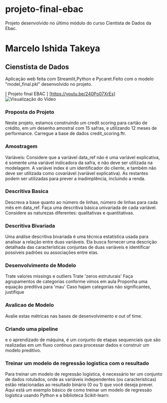 # projeto-final-ebac
Projeto desenvolvido no último módulo do curso Cientista de Dados da Ebac.

# Marcelo Ishida Takeya 
## Cienstista de Dados 


Aplicação web feita com Streamlit,Python e Pycaret.Feito com o modelo "model_final.pkl" desenvolvido no projeto.

[ Projeto final EBAC ]  [https://youtu.be/240Po07XrEs]
![Visualização do Vídeo](https://youtu.be/240Po07XrEs)


### Proposta do Projeto 
Neste projeto, estamos construindo um credit scoring para cartão de crédito, em um desenho amostral com 15 safras, e utilizando 12 meses de performance.
Carregue a base de dados credit_scoring.ftr.


###  Amostragem
Variáveis:
Considere que a variável data_ref não é uma variável explicativa, é somente uma variável indicadora da safra, e não deve ser utilizada na modelagem. A variávei index é um identificador do cliente, e também não deve ser utilizada como covariável (variável explicativa). As restantes podem ser utilizadas para prever a inadimplência, incluindo a renda.


### Descritiva Basica 
Descreva a base quanto ao número de linhas, número de linhas para cada mês em data_ref.
Faça uma descritiva básica univariada de cada variável. Considere as naturezas diferentes: qualitativas e quantitativas.

### Descritiva Bivariada 
Uma análise descritiva bivariada é uma técnica estatística usada para analisar a relação entre duas variáveis. Ela busca fornecer uma descrição detalhada das características conjuntas de duas variáveis ​​e identificar possíveis padrões ou associações entre elas.

### Desenvolvimento de Modelo 
Trate valores missings e outliers
Trate 'zeros estruturais'
Faça agrupamentos de categorias conforme vimos em aula
Proponha uma equação preditiva para 'mau'
Caso hajam categorias não significantes, justifique

### Avalicao de Modelo 
Avalie estas métricas nas bases de desenvolvimento e out of time.

### Criando uma pipeline 
 e  o aprendizado de máquina, é um conjunto de etapas sequenciais que são realizadas em um fluxo contínuo para processar dados e construir um modelo preditivo.
 
### Treinar um modelo de regressão logistica com o resultado
Para treinar um modelo de regressão logística, é necessário ter um conjunto de dados rotulados, onde as variáveis independentes (ou características) estão relacionadas ao resultado binário (0 ou 1) que você deseja prever. Aqui está um exemplo básico de como treinar um modelo de regressão logística usando Python e a biblioteca Scikit-learn:







